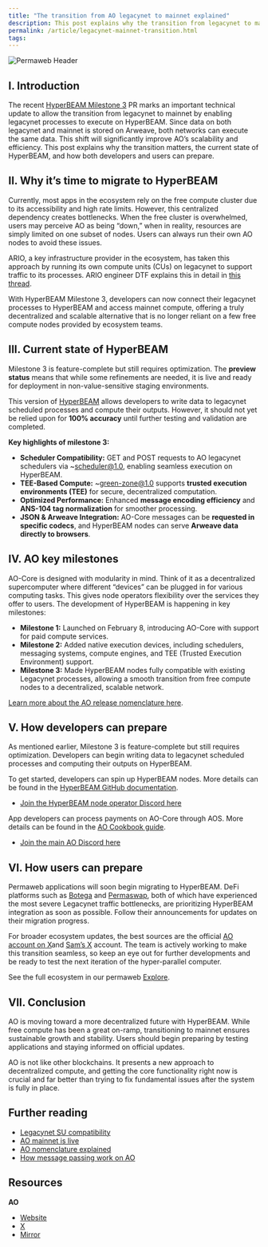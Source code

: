 ```yaml
---
title: "The transition from AO legacynet to mainnet explained"
description: This post explains why the transition from legacynet to mainnet matters, the current state of HyperBEAM, and how both developers and users can prepare.
permalink: /article/legacynet-mainnet-transition.html
tags:
---
```


![Permaweb Header](/static/images/mainnet-transition.png)

## I. Introduction

The recent [HyperBEAM Milestone 3](https://x.com/samecwilliams/status/1903537896516194523) PR marks an important technical update to allow the transition from legacynet to mainnet by enabling legacynet processes to execute on HyperBEAM. Since data on both legacynet and mainnet is stored on Arweave, both networks can execute the same data. This shift will significantly improve AO’s scalability and efficiency. This post explains why the transition matters, the current state of HyperBEAM, and how both developers and users can prepare.

## II. Why it’s time to migrate to HyperBEAM

Currently, most apps in the ecosystem rely on the free compute cluster due to its accessibility and high rate limits. However, this centralized dependency creates bottlenecks. When the free cluster is overwhelmed, users may perceive AO as being “down,” when in reality, resources are simply limited on one subset of nodes. Users can always run their own AO nodes to avoid these issues.

ARIO, a key infrastructure provider in the ecosystem, has taken this approach by running its own compute units (CUs) on legacynet to support traffic to its processes. ARIO engineer DTF explains this in detail in [this thread](https://x.com/iamdtfiedler/status/1889045690866872762).

With HyperBEAM Milestone 3, developers can now connect their legacynet processes to HyperBEAM and access mainnet compute, offering a truly decentralized and scalable alternative that is no longer reliant on a few free compute nodes provided by ecosystem teams.

## III. Current state of HyperBEAM

Milestone 3 is feature-complete but still requires optimization. The **preview status** means that while some refinements are needed, it is live and ready for deployment in non-value-sensitive staging environments.

This version of [HyperBEAM](https://github.com/permaweb/HyperBEAM) allows developers to write data to legacynet scheduled processes and compute their outputs. However, it should not yet be relied upon for **100% accuracy** until further testing and validation are completed.

**Key highlights of milestone 3:**

- **Scheduler Compatibility:** GET and POST requests to AO legacynet schedulers via ~scheduler@1.0, enabling seamless execution on HyperBEAM.
- **TEE-Based Compute:** ~green-zone@1.0 supports **trusted execution environments (TEE)** for secure, decentralized computation.
- **Optimized Performance:** Enhanced **message encoding efficiency** and **ANS-104 tag normalization** for smoother processing.
- **JSON & Arweave Integration:** AO-Core messages can be **requested in specific codecs**, and HyperBEAM nodes can serve **Arweave data directly to browsers**.

## IV. AO key milestones

AO-Core is designed with modularity in mind. Think of it as a decentralized supercomputer where different “devices” can be plugged in for various computing tasks. This gives node operators flexibility over the services they offer to users. The development of HyperBEAM is happening in key milestones:

- **Milestone 1:** Launched on February 8, introducing AO-Core with support for paid compute services.
- **Milestone 2:** Added native execution devices, including schedulers, messaging systems, compute engines, and TEE (Trusted Execution Environment) support.
- **Milestone 3:** Made HyperBEAM nodes fully compatible with existing Legacynet processes, allowing a smooth transition from free compute nodes to a decentralized, scalable network.

[Learn more about the AO release nomenclature here](article/ao-nomenclature.md).

## V. How developers can prepare

As mentioned earlier, Milestone 3 is feature-complete but still requires optimization. Developers can begin writing data to legacynet scheduled processes and computing their outputs on HyperBEAM.

To get started, developers can spin up HyperBEAM nodes. More details can be found in the [HyperBEAM GitHub documentation](https://github.com/permaweb/HyperBEAM).

- [Join the HyperBEAM node operator Discord here](https://discord.com/invite/nYbkajGd)

App developers can process payments on AO-Core through AOS. More details can be found in the [AO Cookbook guide](https://cookbook_ao.arweave.net/mainnet/ao-core-relay.html).

- [Join the main AO Discord here](https://discord.gg/dYXtHwc9dc)

## VI. How users can prepare

Permaweb applications will soon begin migrating to HyperBEAM. DeFi platforms such as [Botega](https://x.com/Botega_AF) and [Permaswap](https://x.com/Permaswap), both of which have experienced the most severe Legacynet traffic bottlenecks, are prioritizing HyperBEAM integration as soon as possible. Follow their announcements for updates on their migration progress.

For broader ecosystem updates, the best sources are the official [AO account on X](https://x.com/aoTheComputer)and [Sam’s X](https://x.com/samecwilliams) account. The team is actively working to make this transition seamless, so keep an eye out for further developments and be ready to test the next iteration of the hyper-parallel computer.

See the full ecosystem in our permaweb [Explore](explore.md).

## VII. Conclusion

AO is moving toward a more decentralized future with HyperBEAM. While free compute has been a great on-ramp, transitioning to mainnet ensures sustainable growth and stability. Users should begin preparing by testing applications and staying informed on official updates.

AO is not like other blockchains. It presents a new approach to decentralized compute, and getting the core functionality right now is crucial and far better than trying to fix fundamental issues after the system is fully in place.

## Further reading

- [Legacynet SU compatibility](hyperbeam-milestone-3.md)
- [AO mainnet is live](ao-mainnet-live.md)
- [AO nomenclature explained](ao-nomenclature.md)
- [How message passing work on AO](ao-message-passing-explained.md)

## Resources

**AO**

- [Website](https://ao.arweave.net/)
- [X](https://x.com/aoTheComputer)
- [Mirror](https://mirror.xyz/0x1EE4bE8670E8Bd7E9E2E366F530467030BE4C840)
